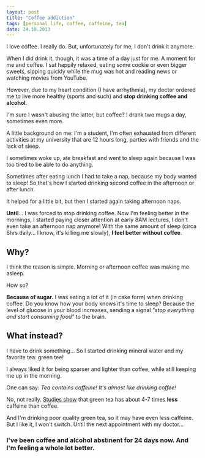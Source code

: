 ```yaml
---
layout: post
title: "Coffee addiction"
tags: [personal life, coffee, caffeine, tea]
date: 24.10.2013
---
```


I love coffee. I really do. But, unfortunately for me, I don't drink it
anymore.

When I did drink it, though, it was a time of a day just for me. A
moment for me and coffee. I sat happily relaxed, eating some cookie or
even bigger sweets, sipping quickly while the mug was hot and reading
news or watching movies from YouTube.

However, due to my heart condition (I have arrhythmia), my doctor
ordered me to live more healthy (sports and such) and **stop drinking
coffee and alcohol**.

I'm sure I wasn't abusing the latter, but coffee? I drank two mugs a
day, sometimes even more.

A little background on me: I'm a student, I'm often exhausted from
different activities at my university that are 12 hours long, parties
with friends and the lack of sleep.

I sometimes woke up, ate breakfast and went to sleep again because I was
too tired to be able to do anything.

Sometimes after eating lunch I had to take a nap, because my body wanted
to sleep! So that's how I started drinking second coffee in the
afternoon or after lunch.

It helped for a little bit, but then I started again taking afternoon
naps.

**Until**... I was forced to stop drinking coffee. Now I'm feeling
better in the mornings, I started paying closer attention at early 8AM
lectures, I don't even take an afternoon nap anymore! With the same
amount of sleep (circa 6hrs daily... I know, it's killing me slowly),
**I feel better without coffee**.

Why?
----

I think the reason is simple. Morning or afternoon coffee was making me
asleep.

How so?

**Because of sugar.** I was eating a lot of it (in cake form) when
drinking coffee. Do you know how your body knows it's time to sleep?
Because the level of glucose in your blood increases, sending a signal
*"stop everything and start consuming food"* to the brain.

What instead?
-------------

I have to drink something... So I started drinking mineral water and my
favorite tea: green tee!

I always liked it for being sparser and lighter than coffee, while still
keeping me up in the morning.

One can say: *Tea contains caffeine! It's almost like drinking coffee!*

No, not really. [Studies
show](http://www.scientificamerican.com/article.cfm?id=graphic-science-caffeine-high-more-and-more-products-contain-large-doses)
that green tea has about 4-7 times **less** caffeine than coffee.

And I'm drinking poor quality green tea, so it may have even less
caffeine. But I like it, I won't switch. Until the next appointment with
my doctor...

### I've been coffee and alcohol abstinent for 24 days now. And I'm feeling a whole lot better.
